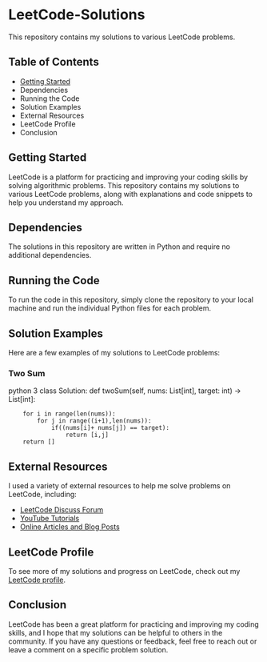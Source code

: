 # LeetCode-Solutions

 This repository contains my solutions to various LeetCode problems.


## Table of Contents

+ [Getting Started](https://github.com/KavinduPiyumantha/Leetcode-Solutions#getting-started)
+ Dependencies
+ Running the Code
+ Solution Examples
+ External Resources
+ LeetCode Profile
+ Conclusion

## Getting Started

LeetCode is a platform for practicing and improving your coding skills by solving algorithmic problems. This repository contains my solutions to various LeetCode problems, along with explanations and code snippets to help you understand my approach.

## Dependencies

The solutions in this repository are written in Python and require no additional dependencies.

## Running the Code

To run the code in this repository, simply clone the repository to your local machine and run the individual Python files for each problem.

## Solution Examples
Here are a few examples of my solutions to LeetCode problems:

### Two Sum
python 3
class Solution:
    def twoSum(self, nums: List[int], target: int) -> List[int]:

        for i in range(len(nums)):
            for j in range((i+1),len(nums)):
                if((nums[i]+ nums[j]) == target):   
                    return [i,j]
        return []

## External Resources

I used a variety of external resources to help me solve problems on LeetCode, including:

+ [LeetCode Discuss Forum](https://leetcode.com/discuss/interview-question?currentPage=1&orderBy=hot&query=)
+ [YouTube Tutorials](https://www.youtube.com/)
+ [Online Articles and Blog Posts](https://www.google.com/)

## LeetCode Profile

To see more of my solutions and progress on LeetCode, check out my [LeetCode profile](https://leetcode.com/KavinduPiyumantha/).

## Conclusion

LeetCode has been a great platform for practicing and improving my coding skills, and I hope that my solutions can be helpful to others in the community. If you have any questions or feedback, feel free to reach out or leave a comment on a specific problem solution.



